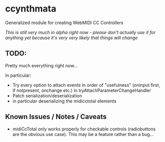 # ccynthmata
 Generalized module for creating WebMIDI CC Controllers

 *This is still very much in alpha right now - please don't actually use it for anything yet because it's very very likely that things will change*

## TODO:
Pretty much everything right now...

In particular:
* Try every option to attach events in order of "usefulness" (oninput first, if notpresent, onchange etc.) in tryAttachParameterChangeHandler
* Patch serialization/deserialization
 * in particular deserializing the midicctotal elements

## Known Issues / Notes / Caveats
* midiCcTotal only works properly for checkable controls (radiobuttons are the obvious use case). This may be a feature rather than a bug...